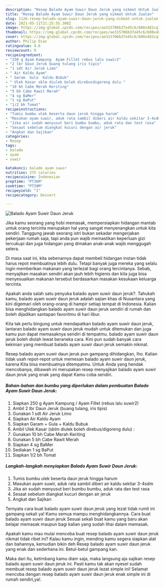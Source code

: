 ```yaml
---
description: "Resep Balado Ayam Suwir Daun Jeruk yang nikmat Untuk Jualan"
title: "Resep Balado Ayam Suwir Daun Jeruk yang nikmat Untuk Jualan"
slug: 1126-resep-balado-ayam-suwir-daun-jeruk-yang-nikmat-untuk-jualan
date: 2021-05-11T21:25:55.308Z
image: https://img-global.cpcdn.com/recipes/ae315706b37e45c6/680x482cq70/balado-ayam-suwir-daun-jeruk-foto-resep-utama.jpg
thumbnail: https://img-global.cpcdn.com/recipes/ae315706b37e45c6/680x482cq70/balado-ayam-suwir-daun-jeruk-foto-resep-utama.jpg
cover: https://img-global.cpcdn.com/recipes/ae315706b37e45c6/680x482cq70/balado-ayam-suwir-daun-jeruk-foto-resep-utama.jpg
author: Philip Diaz
ratingvalue: 4.6
reviewcount: 9
recipeingredient:
- "250 g Ayam Kampung  Ayam Fillet rebus lalu suwir2"
- "2 lbr Daun Jeruk buang tulang iris tipis"
- "1 sdt Air Jeruk Limo"
- " Air Kaldu Ayam"
- " Garam  Gula  Kaldu Bubuk"
- " Ulek Kasar sblm diulek boleh direbusdigoreng dulu "
- "10 bh Cabe Merah Keriting"
- "5 bh Cabe Rawit Merah"
- "4 sg BaMer"
- "1 sg BaPut"
- "1/2 bh Tomat"
recipeinstructions:
- "Tumis bumbu ulek beserta daun jeruk hingga harum"
- "Masukan ayam suwir, aduk rata sambil diberi air kaldu sekitar 3-4sdm"
- "Jika air sudah menyusut beri bumbu bumbu, aduk rata dan test rasa"
- "Sesaat sebelum diangkat kucuri dengan air jeruk"
- "Angkat dan Sajikan"
categories:
- Resep
tags:
- balado
- ayam
- suwir

katakunci: balado ayam suwir 
nutrition: 275 calories
recipecuisine: Indonesian
preptime: "PT36M"
cooktime: "PT39M"
recipeyield: "1"
recipecategory: Dessert

---
```



![Balado Ayam Suwir Daun Jeruk](https://img-global.cpcdn.com/recipes/ae315706b37e45c6/680x482cq70/balado-ayam-suwir-daun-jeruk-foto-resep-utama.jpg)

Jika kamu seorang yang hobi memasak, mempersiapkan hidangan mantab untuk orang tercinta merupakan hal yang sangat menyenangkan untuk kita sendiri. Tanggung jawab seorang istri bukan sekadar mengerjakan pekerjaan rumah saja, tapi anda pun wajib memastikan keperluan gizi tercukupi dan juga hidangan yang dimakan anak-anak wajib menggugah selera.

Di masa  saat ini, kita sebenarnya dapat membeli hidangan instan tidak harus repot membuatnya lebih dulu. Tetapi banyak juga mereka yang selalu ingin memberikan makanan yang terlezat bagi orang tercintanya. Sebab, menyajikan masakan sendiri akan jauh lebih higienis dan kita juga bisa menyesuaikan makanan tersebut berdasarkan masakan kesukaan keluarga tercinta. 



Apakah anda salah satu penyuka balado ayam suwir daun jeruk?. Tahukah kamu, balado ayam suwir daun jeruk adalah sajian khas di Nusantara yang kini digemari oleh orang-orang di hampir setiap tempat di Indonesia. Kalian bisa menghidangkan balado ayam suwir daun jeruk sendiri di rumah dan boleh dijadikan santapan favoritmu di hari libur.

Kita tak perlu bingung untuk mendapatkan balado ayam suwir daun jeruk, lantaran balado ayam suwir daun jeruk mudah untuk ditemukan dan juga kamu pun dapat memasaknya sendiri di tempatmu. balado ayam suwir daun jeruk boleh diolah lewat beraneka cara. Kini pun sudah banyak cara kekinian yang membuat balado ayam suwir daun jeruk semakin nikmat.

Resep balado ayam suwir daun jeruk pun gampang dihidangkan, lho. Kalian tidak usah repot-repot untuk memesan balado ayam suwir daun jeruk, karena Kita bisa membuatnya ditempatmu. Untuk Anda yang hendak mencobanya, dibawah ini merupakan resep menyajikan balado ayam suwir daun jeruk yang enak yang dapat Kamu coba sendiri.

<!--inarticleads1-->

##### Bahan-bahan dan bumbu yang diperlukan dalam pembuatan Balado Ayam Suwir Daun Jeruk:

1. Siapkan 250 g Ayam Kampung / Ayam Fillet (rebus lalu suwir2)
1. Ambil 2 lbr Daun Jeruk (buang tulang, iris tipis)
1. Gunakan 1 sdt Air Jeruk Limo
1. Siapkan  Air Kaldu Ayam
1. Siapkan  Garam + Gula + Kaldu Bubuk
1. Ambil  Ulek Kasar (sblm diulek boleh direbus/digoreng dulu) :
1. Gunakan 10 bh Cabe Merah Keriting
1. Gunakan 5 bh Cabe Rawit Merah
1. Siapkan 4 sg BaMer
1. Sediakan 1 sg BaPut
1. Siapkan 1/2 bh Tomat




<!--inarticleads2-->

##### Langkah-langkah menyiapkan Balado Ayam Suwir Daun Jeruk:

1. Tumis bumbu ulek beserta daun jeruk hingga harum
1. Masukan ayam suwir, aduk rata sambil diberi air kaldu sekitar 3-4sdm
1. Jika air sudah menyusut beri bumbu bumbu, aduk rata dan test rasa
1. Sesaat sebelum diangkat kucuri dengan air jeruk
1. Angkat dan Sajikan




Ternyata cara buat balado ayam suwir daun jeruk yang lezat tidak rumit ini gampang sekali ya! Kamu semua mampu menghidangkannya. Cara buat balado ayam suwir daun jeruk Sesuai sekali buat kamu yang baru akan belajar memasak maupun bagi kalian yang sudah lihai dalam memasak.

Apakah kamu mau mulai mencoba buat resep balado ayam suwir daun jeruk nikmat tidak ribet ini? Kalau kamu ingin, mending kamu segera siapkan alat dan bahannya, kemudian bikin deh Resep balado ayam suwir daun jeruk yang enak dan sederhana ini. Betul-betul gampang kan. 

Maka dari itu, ketimbang kamu diam saja, maka langsung aja sajikan resep balado ayam suwir daun jeruk ini. Pasti kamu tak akan nyesel sudah membuat resep balado ayam suwir daun jeruk lezat simple ini! Selamat mencoba dengan resep balado ayam suwir daun jeruk enak simple ini di rumah sendiri,ya!.


